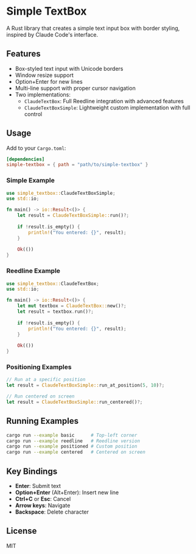# Simple TextBox

A Rust library that creates a simple text input box with border styling, inspired by Claude Code's interface.

## Features

- Box-styled text input with Unicode borders
- Window resize support
- Option+Enter for new lines
- Multi-line support with proper cursor navigation
- Two implementations:
  - `ClaudeTextBox`: Full Reedline integration with advanced features
  - `ClaudeTextBoxSimple`: Lightweight custom implementation with full control

## Usage

Add to your `Cargo.toml`:

```toml
[dependencies]
simple-textbox = { path = "path/to/simple-textbox" }
```

### Simple Example

```rust
use simple_textbox::ClaudeTextBoxSimple;
use std::io;

fn main() -> io::Result<()> {
    let result = ClaudeTextBoxSimple::run()?;
    
    if !result.is_empty() {
        println!("You entered: {}", result);
    }
    
    Ok(())
}
```

### Reedline Example

```rust
use simple_textbox::ClaudeTextBox;
use std::io;

fn main() -> io::Result<()> {
    let mut textbox = ClaudeTextBox::new()?;
    let result = textbox.run()?;
    
    if !result.is_empty() {
        println!("You entered: {}", result);
    }
    
    Ok(())
}
```

### Positioning Examples

```rust
// Run at a specific position
let result = ClaudeTextBoxSimple::run_at_position(5, 10)?;

// Run centered on screen
let result = ClaudeTextBoxSimple::run_centered()?;
```

## Running Examples

```bash
cargo run --example basic      # Top-left corner
cargo run --example reedline   # Reedline version
cargo run --example positioned # Custom position
cargo run --example centered   # Centered on screen
```

## Key Bindings

- **Enter**: Submit text
- **Option+Enter** (Alt+Enter): Insert new line
- **Ctrl+C** or **Esc**: Cancel
- **Arrow keys**: Navigate
- **Backspace**: Delete character

## License

MIT